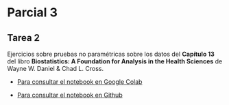 # Parcial 3
## Tarea 2
Ejercicios sobre pruebas no paramétricas sobre los datos del __Capítulo 13__ del libro __Biostatistics: A Foundation for Analysis in the Health Sciences__ de Wayne W. Daniel & Chad L. Cross.

- [Para consultar el notebook en Google Colab](https://colab.research.google.com/drive/12WCTY4Kw_dKYKRucrANoK1QN6wu1tDWl?usp=sharing)

- [Para consultar el notebook en Github](EA_parcial3_tarea2.ipynb)
